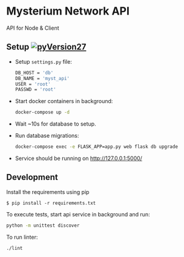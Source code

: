 # Mysterium Network API

API for Node & Client

## Setup [![pyVersion27](https://img.shields.io/badge/python-2.7-blue.svg)](https://www.python.org/download/releases/2.7/)

- Setup `settings.py` file:
    ```bash
    DB_HOST = 'db'
    DB_NAME = 'myst_api'
    USER = 'root'
    PASSWD = 'root'
    ```

- Start docker containers in background:

    ```bash
    docker-compose up -d
    ```

- Wait ~10s for database to setup.

- Run database migrations:

    ```bash
    docker-compose exec -e FLASK_APP=app.py web flask db upgrade
    ```

- Service should be running on http://127.0.0.1:5000/

## Development

Install the requirements using pip
```
$ pip install -r requirements.txt
```

To execute tests, start api service in background and run:
```bash
python -m unittest discover
```

To run linter:
```bash
./lint
```
